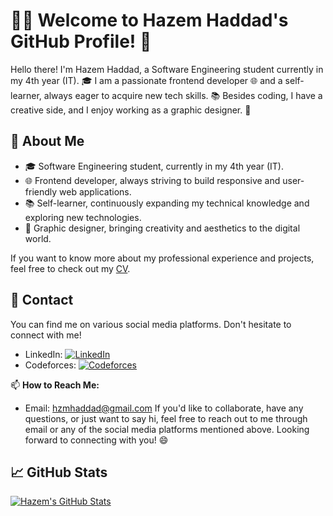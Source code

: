 # 👨‍💻 Welcome to Hazem Haddad's GitHub Profile! 👋

Hello there! I'm Hazem Haddad, a Software Engineering student currently in my 4th year (IT). 🎓 I am a passionate frontend developer 🌐 and a self-learner, always eager to acquire new tech skills. 📚 Besides coding, I have a creative side, and I enjoy working as a graphic designer. 🎨

## 📄 About Me

- 🎓 Software Engineering student, currently in my 4th year (IT).
- 🌐 Frontend developer, always striving to build responsive and user-friendly web applications.
- 📚 Self-learner, continuously expanding my technical knowledge and exploring new technologies.
- 🎨 Graphic designer, bringing creativity and aesthetics to the digital world.

If you want to know more about my professional experience and projects, feel free to check out my [CV](https://docs.google.com/document/d/1otQ6mZn40PNv4UuKkNILhG45c1uM1fY70_ks-aI4-F4/edit?usp=sharing).

## 📱 Contact

You can find me on various social media platforms. Don't hesitate to connect with me!

- LinkedIn: [![LinkedIn](https://img.shields.io/badge/LinkedIn-Connect-blue?logo=linkedin&logoColor=white&style=flat-square)](https://www.linkedin.com/in/hazem-haddad-726aa1174/)
- Codeforces: [![Codeforces](https://img.shields.io/badge/Codeforces-Follow-orange?logo=codeforces&logoColor=white&style=flat-square)](https://codeforces.com/profile/Hazem_237)

📫 **How to Reach Me:**
- Email: hzmhaddad@gmail.com
If you'd like to collaborate, have any questions, or just want to say hi, feel free to reach out to me through email or any of the social media platforms mentioned above.
Looking forward to connecting with you! 😄

## 📈 GitHub Stats

[![Hazem's GitHub Stats](https://github-readme-stats.vercel.app/api?username=hazem237&show_icons=true&count_private=true&hide=prs&theme=radical)](https://github.com/hazem237)


